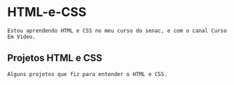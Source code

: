 # HTML-e-CSS
    Estou aprendendo HTML e CSS no meu curso do senac, e com o canal Curso Em Video.

## Projetos HTML e CSS
    Alguns projetos que fiz para entender o HTML e CSS.

